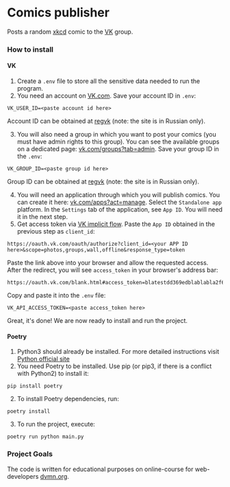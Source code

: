 # Comics publisher

Posts a random [xkcd](https://xkcd.com) comic to the [VK](https://vk.com) group.

### How to install

#### VK

1. Create a `.env` file to store all the sensitive data needed to run the program.
2. You need an account on [VK.com](https://vk.com). Save your account ID in `.env`:
```commandline
VK_USER_ID=<paste account id here>
```
Account ID can be obtained at [regvk](https://regvk.com/id/) (note: the site is in Russian only).

3. You will also need a group in which you want to post your comics (you must have admin rights to this group). You can see the available groups on a dedicated page: [vk.com/groups?tab=admin](https://vk.com/groups?tab=admin).
Save your group ID in the `.env`:
```commandline
VK_GROUP_ID=<paste group id here>
```
Group ID can be obtained at [regvk](https://regvk.com/id/) (note: the site is in Russian only).

4. You will need an application through which you will publish comics. You can create it here: [vk.com/apps?act=manage](https://vk.com/apps?act=manage). Select the `Standalone app` platform. In the `Settings` tab of the application, see `App ID`. You will need it in the next step.
5. Get access token via [VK implicit flow](https://vk.com/dev/implicit_flow_user).
Paste the `App ID` obtained in the previous step as `client_id`:
```commandline
https://oauth.vk.com/oauth/authorize?client_id=<your APP ID here>&scope=photos,groups,wall,offline&response_type=token
```
Paste the link above into your browser and allow the requested access.
After the redirect, you will see `access_token` in your browser's address bar:
```commandline
https://oauth.vk.com/blank.html#access_token=blatestdd369edblablabla2f63c2testb33d7ea7d80d97ed2d287d30bla943c09b2e9409fd18a20a1e[...]
```
Copy and paste it into the `.env` file:
```commandline
VK_API_ACCESS_TOKEN=<paste access_token here>
```
Great, it's done! We are now ready to install and run the project.


#### Poetry

1. Python3 should already be installed. For more detailed instructions visit [Python official site](https://www.python.org/downloads/)
2. You need Poetry to be installed.  Use pip (or pip3, if there is a conflict with Python2) to install it:
```commandline
pip install poetry
```
2. To install Poetry dependencies, run:
```commandline
poetry install
```
3. To run the project, execute:
```commandline
poetry run python main.py 
```

### Project Goals

The code is written for educational purposes on online-course for web-developers [dvmn.org](https://dvmn.org/).
